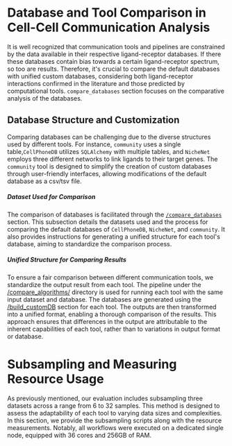 # Database and Tool Comparison in Cell-Cell Communication Analysis

It is well recognized that communication tools and pipelines are constrained by the data available in their respective ligand-receptor databases. If there these databases contain bias towards a certain ligand-receptor spectrum, so too are results. Therefore, it's crucial to compare the default databases with unified custom databases, considering both ligand-receptor interactions confirmed in the literature and those predicted by computational tools. `compare_databases` section focuses on the comparative analysis of the databases.

## Database Structure and Customization
Comparing databases can be challenging due to the diverse structures used by different tools. For instance, `community` uses a single table,`CellPhoneDB` utilizes `SQLAlchemy` with multiple tables,  and `NicheNet` employs three different networks to link ligands to their target genes. The `community` tool is designed to simplify the creation of custom databases through user-friendly interfaces, allowing modifications of the default database as a csv/tsv file.

##### Dataset Used for Comparison
The comparison of databases is facilitated through the [`/compare_databases`](./method_comparison/compare_databases) section. This subsection details the datasets used and the process for comparing the default databases of `CellPhoneDB`, `NicheNet`, and `community`. It also provides instructions for generating a unified structure for each tool's database, aiming to standardize the comparison process.

##### Unified Structure for Comparing Results
To ensure a fair comparison between different communication tools, we standardize the output result from each tool. The pipeline under the [/compare_algorithms/](./method_comparison/compare_algorithms) directory is used for running each tool with the same input dataset and database. The databases are generated using the [/build_customDB](./method_comparison/compare_algorithms) section for each tool. The outputs are then transformed into a unified format, enabling a thorough comparison of the results. This approach ensures that differences in the output are attributable to the inherent capabilities of each tool, rather than to variations in output format or database.


# Subsampling and Measuring Resource Usage

As previously mentioned, our evaluation includes subsampling three datasets across a range from 6 to 32 samples. This method is designed to assess the adaptability of each tool to varying data sizes and complexities. In this section, we provide the subsampling scripts along with the resource measurements. Notably, all workflows were executed on a dedicated single node, equipped with 36 cores and 256GB of RAM.



























